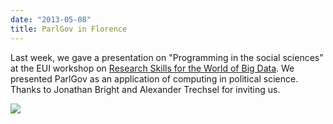 ```yaml
---
date: "2013-05-08"
title: ParlGov in Florence
---
```


Last week, we gave a presentation on "Programming in the social sciences" at the EUI workshop on [Research Skills for the World of Big Data](http://www.eui.eu/SeminarsAndEvents/Index.aspx?eventid=89071). We presented ParlGov as an application of computing in political science. Thanks to Jonathan Bright and Alexander Trechsel for inviting us.

![](/images/parliament-european-union.jpg)
